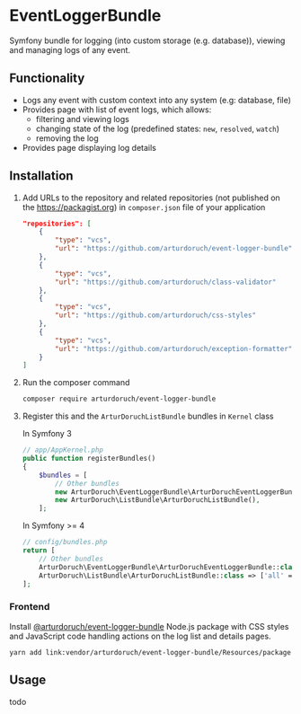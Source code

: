 
# EventLoggerBundle

Symfony bundle for logging (into custom storage (e.g. database)),
viewing and managing logs of any event.

## Functionality

 * Logs any event with custom context into any system (e.g: database, file)
 * Provides page with list of event logs, which allows:
    - filtering and viewing logs  
    - changing state of the log (predefined states: `new`, `resolved`, `watch`)
    - removing the log
 * Provides page displaying log details     

## Installation

 1. Add URLs to the repository and related repositories (not published on the https://packagist.org) in `composer.json` file of your application

    ```json
    "repositories": [
        {
            "type": "vcs",
            "url": "https://github.com/arturdoruch/event-logger-bundle"
        },
        {
            "type": "vcs",
            "url": "https://github.com/arturdoruch/class-validator"
        },
        {
            "type": "vcs",
            "url": "https://github.com/arturdoruch/css-styles"
        },
        {
            "type": "vcs",
            "url": "https://github.com/arturdoruch/exception-formatter"
        }
    ]
    ```

 2. Run the composer command

    ```sh
    composer require arturdoruch/event-logger-bundle
    ```

 3. Register this and the `ArturDoruchListBundle` bundles in `Kernel` class

    In Symfony 3
    ```php
    // app/AppKernel.php
    public function registerBundles()
    {
        $bundles = [
            // Other bundles
            new ArturDoruch\EventLoggerBundle\ArturDoruchEventLoggerBundle(),
            new ArturDoruch\ListBundle\ArturDoruchListBundle(),
        ];
    ```
    In Symfony >= 4
    ```php
    // config/bundles.php
    return [
        // Other bundles
        ArturDoruch\EventLoggerBundle\ArturDoruchEventLoggerBundle::class => ['all' => true],
        ArturDoruch\ListBundle\ArturDoruchListBundle::class => ['all' => true],
    ];
    ```

### Frontend

Install [@arturdoruch/event-logger-bundle](Resources/package/README.md) Node.js package with 
CSS styles and JavaScript code handling actions on the log list and details pages.

```
yarn add link:vendor/arturdoruch/event-logger-bundle/Resources/package
```

## Usage

todo